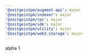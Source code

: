 ```yaml
---
'@zeitgeistpm/augment-api': major
'@zeitgeistpm/indexer': major
'@zeitgeistpm/rpc': major
'@zeitgeistpm/sdk': major
'@zeitgeistpm/utility': major
'@zeitgeistpm/web3.storage': major
---
```


alpha 1
